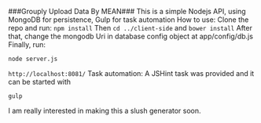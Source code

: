 ###Grouply Upload Data By MEAN###
This is a simple Nodejs API, using MongoDB for persistence, Gulp for task automation 
How to use:
Clone the repo and run: 
     `npm install`
Then `cd ../client-side` and `bower install`
After that, change the mongodb Uri in database config object at app/config/db.js
Finally, run:

	node server.js

`http://localhost:8081/`
Task automation:
A JSHint task was provided and it can be started with

	gulp


I am really interested in making this a slush generator soon.

